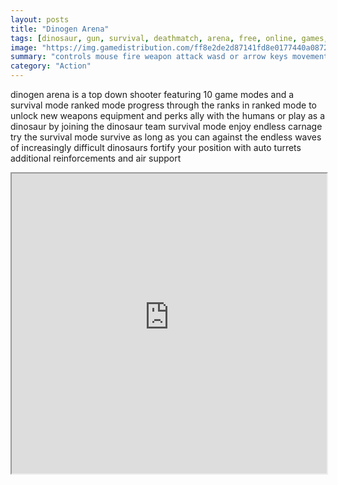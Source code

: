 ```yaml
---
layout: posts
title: "Dinogen Arena"
tags: [dinosaur, gun, survival, deathmatch, arena, free, online, games, oyna, game, free, games, play, play, games]
image: "https://img.gamedistribution.com/ff8e2de2d87141fd8e0177440a0872b6-512x384.jpeg"
summary: "controls mouse fire weapon attack wasd or arrow keys movement space melee attack e interact q or number keys switch weapon r reload weapon shift sprint tab view scoreboard controls can be changed in the settings menu  free online games oyna game free games play play games"
category: "Action"
---
```


dinogen arena is a top down shooter featuring 10 game modes and a survival mode ranked mode progress through the ranks in ranked mode to unlock new weapons equipment and perks ally with the humans or play as a dinosaur by joining the dinosaur team survival mode enjoy endless carnage try the survival mode survive as long as you can against the endless waves of increasingly difficult dinosaurs fortify your position with auto turrets additional reinforcements and air support

<iframe width="100%" height="480px;" src="https://html5.gamedistribution.com/ff8e2de2d87141fd8e0177440a0872b6/"></iframe>